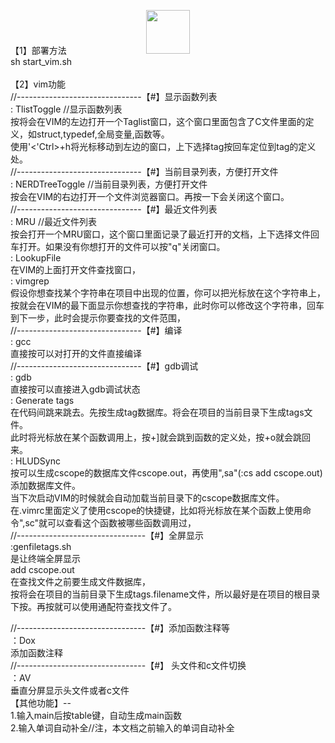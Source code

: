 <p align="center">
	<img 
		style="margin-bottom: -30px"
		align="center" 
		height="70" 
		src="http://img.labnol.org/images/2008/04/gif-animation.gif">
</p>
【1】部署方法</br>
sh start_vim.sh
</br>
</br>
【2】vim功能</br>
//-------------------------------【#】显示函数列表</br>
<F2> : TlistToggle               //显示函数列表</br>
		按<F2>将会在VIM的左边打开一个Taglist窗口，这个窗口里面包含了C文件里面的定义，如struct,typedef,全局变量,函数等。</br>
		使用'<'Ctrl>+h将光标移动到左边的窗口，上下选择tag按回车定位到tag的定义处。</br>
//-------------------------------【#】当前目录列表，方便打开文件</br>
<F3> : NERDTreeToggle            //当前目录列表，方便打开文件</br>
		按<F3>会在VIM的右边打开一个文件浏览器窗口。再按一下<F3>会关闭这个窗口。</br>
//-------------------------------【#】最近文件列表</br>
<F4> : MRU			//最近文件列表</br>
		按<F4>会打开一个MRU窗口，这个窗口里面记录了最近打开的文档，上下选择文件回车打开。如果没有你想打开的文件可以按"q"关闭窗口。</br>
<F5> : LookupFile</br>
		<F5>在VIM的上面打开文件查找窗口，</br>
<F6> : vimgrep</br>
		假设你想查找某个字符串在项目中出现的位置，你可以把光标放在这个字符串上，</br>
		按<F6>就会在VIM的最下面显示你想查找的字符串，此时你可以修改这个字符串，回车到下一步，此时会提示你要查找的文件范围，</br>
//-------------------------------【#】编译</br>
<F7> : gcc</br>
		直接按<F7>可以对打开的文件直接编译</br>
//-------------------------------【#】gdb调试</br>
<F8> : gdb</br>
		直接按<F8>可以直接进入gdb调试状态</br>
<F9> : Generate tags</br>
		在代码间跳来跳去。先按<F9>生成tag数据库。将会在项目的当前目录下生成tags文件。</br>
		此时将光标放在某个函数调用上，按<Ctrl>+]就会跳到函数的定义处，按<Ctrl>+o就会跳回来。</br>
<F10> : HLUDSync</br>
		按<F10>可以生成cscope的数据库文件cscope.out，再使用",sa"(:cs add cscope.out)添加数据库文件。</br>
		当下次启动VIM的时候就会自动加载当前目录下的cscope数据库文件。</br>
		在.vimrc里面定义了使用cscope的快捷键，比如将光标放在某个函数上使用命令",sc"就可以查看这个函数被哪些函数调用过，</br>
//--------------------------------【#】全屏显示</br>
<F11> :genfiletags.sh</br>
		<F11>是让终端全屏显示</br>
<F12>add cscope.out</br>
		在查找文件之前要生成文件数据库，</br>
		按<F12>将会在项目的当前目录下生成tags.filename文件，所以最好是在项目的根目录下按<F12>。再按<F5>就可以使用通配符查找文件了。</br>
		
		
		
//--------------------------------【#】添加函数注释等</br>
：Dox</br>
		添加函数注释</br>
//--------------------------------【#】	头文件和c文件切换</br>
：AV</br>
		垂直分屏显示头文件或者c文件	</br>
【其他功能】--</br>
1.输入main后按table键，自动生成main函数</br>
2.输入单词自动补全//注，本文档之前输入的单词自动补全</br>

